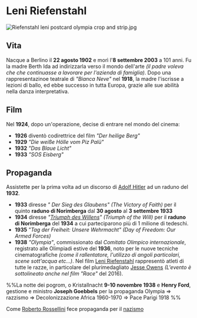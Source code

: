 # Leni Riefenstahl

![Riefenstahl leni postcard olympia crop and strip.jpg](https://upload.wikimedia.org/wikipedia/commons/thumb/6/63/Riefenstahl_leni_postcard_olympia_crop_and_strip.jpg/220px-Riefenstahl_leni_postcard_olympia_crop_and_strip.jpg)

## Vita
Nacque a Berlino il **22 agosto 1902** e morì l'**8 settembre 2003** a 101 anni. Fu la madre Berth Ida ad indirizzarla verso il mondo dell'arte _(il padre voleva che che continuasse a lavorare per l'azienda di famiglia)_.
 Dopo una rappresentazinoe teatrale di _"Bianca Neve"_ nel **1918**, la madre l'iscrisse a lezioni di ballo, ed ebbe successo in tutta Europa, grazie alle sue abilità nella danza interpretativa.

## Film
 Nel **1924**, dopo un'operazione, decise di entrare nel mondo del cinema: 
 * **1926** diventò codirettrice del film _"Der heilige Berg"_
 * **1929** _"Die weiße Hölle vom Piz Palü"_
 * **1932** _"Das Blaue Licht"_
 * **1933** _"SOS Eisberg"_

## Propaganda
Assistette per la prima volta ad un discorso di [Adolf Hitler](Adolf%20Hitler.md) ad un raduno del **1932**.
* **1933** diresse _" Der Sieg des Glaubens" (The Victory of Faith)_ per il quinto **raduno di Norimberga** dal **30 agosto** al **3 settembre 1933** 
* **1934** diresse _"[Triumph des Willens](Triumph%20des%20Willens.md)" (Triumph of the Will)_ per il **raduno di Norimberga** del **1934** a cui parteciparono più di 1 milione di tedeschi.
* **1935** _"Tag der Freiheit: Unsere Wehrmacht" (Day of Freedom: Our Armed Forces)_ 
* **1938** _"Olympia"_, commissionato dal _Comitato Olimpico internazionale_, registrato alle Olimpiadi estive del **1936**, noto per le nuove tecniche cinematografiche _(come il rallentatore, l'utilizzo di angoli particolari, scene sott'acqua etc...)_. Nel film [Leni Riefenstahl](Leni%20Riefenstahl.md) rappresentò atleti di tutte le razze, in particolare del plurimedagliato [Jesse Owens](Jesse%20Owens.md) _(L'evento è sottolineato anche nel film "Race"_ del 2016).

%%La notte dei pogrom, o Kristallnacht **9-10 novembre 1938** e **Henry Ford**, gestione e ministro **Joseph Goebbels** per la propaganda
Olympia => razzismo => Decolonizzazione Africa 1960-1970 => Pace Parigi 1918
%%

Come [Roberto Rossellini](Roberto%20Rossellini.md) fece propaganda per il [nazismo](nazismo.md)